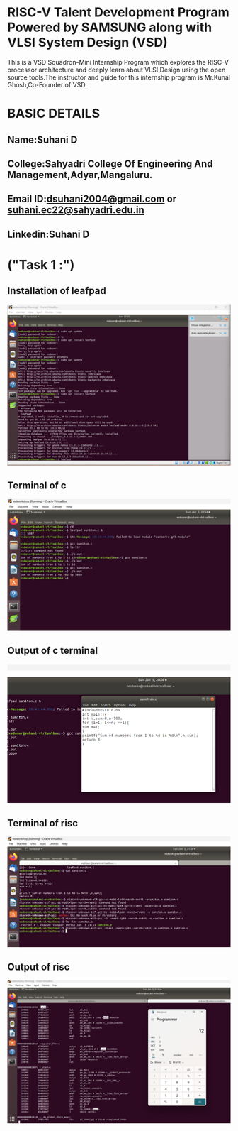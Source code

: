 # RISC-V Talent Development Program Powered by SAMSUNG along with VLSI System Design (VSD)
This is a VSD Squadron-Mini Internship Program which explores the RISC-V processor architecture and 
deeply learn about VLSI Design using the open source tools.The instructor and guide for this 
internship program is Mr.Kunal Ghosh,Co-Founder of VSD. 

# BASIC DETAILS

## Name:Suhani D
## College:Sahyadri College Of Engineering And Management,Adyar,Mangaluru.
## Email ID:dsuhani2004@gmail.com or suhani.ec22@sahyadri.edu.in
## Linkedin:Suhani D

# ("Task 1 :")
## Installation of leafpad
![img alt](https://github.com/Suhani-Sahyadri-ECE/Samsung-riscv/blob/014b68a93b6f9afcb197c9db4b31f95b56f6532f/TASK1/leafpad%20install.png)
## Terminal of c
![img alt](https://github.com/Suhani-Sahyadri-ECE/Samsung-riscv/blob/014b68a93b6f9afcb197c9db4b31f95b56f6532f/TASK1/terminal%20of%20cbased.png)
## Output of c terminal
![img alt](https://github.com/Suhani-Sahyadri-ECE/Samsung-riscv/blob/014b68a93b6f9afcb197c9db4b31f95b56f6532f/TASK1/output%20of%20c.png)
## Terminal of risc
![img alt](https://github.com/Suhani-Sahyadri-ECE/Samsung-riscv/blob/014b68a93b6f9afcb197c9db4b31f95b56f6532f/TASK1/riscterminal.png)
## Output of risc
![img alt](https://github.com/Suhani-Sahyadri-ECE/Samsung-riscv/blob/014b68a93b6f9afcb197c9db4b31f95b56f6532f/TASK1/risc.png)

